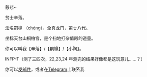 慈悲~

贫士辛落。

法名嗣檙 （chéng），全真龙门，第廿八代。

坐标天台山桐柏宫，是个扫地打杂值殿的道童。

你可以叫我【辛落】/【嗣檙】/【小陶】。

INFP-T（测了三四次，22,23,24 年测完的结果好像都是这玩意儿……？）

你可以[发邮件](mailto:sicheng@taoooist.org)，或者在[Telegram](https://t.me/taoooist)上联系我